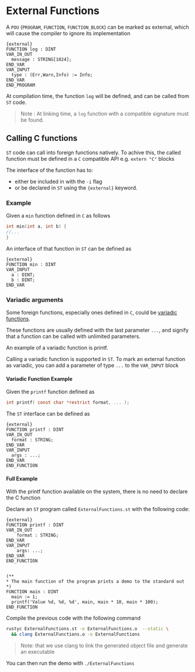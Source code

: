 # External Functions

A `POU` (`PROGRAM`, `FUNCTION`, `FUNCTION_BLOCK`) can be marked as external,
which will cause the compiler to ignore its implementation

```iecst
{external}
FUNCTION log : DINT
VAR_IN_OUT
  message : STRING[1024];
END_VAR
VAR_INPUT
  type : (Err,Warn,Info) := Info;
END_VAR
END_PROGRAM
```

At compilation time, the function `log` will be defined,
and can be called from `ST` code.

> Note : At linking time, a `log` function with a compatible signature must be found.

## Calling C functions

`ST` code can call into foreign functions natively.
To achive this, the called function must be defined in a `C` compatible API
e.g. `extern "C"` blocks

The interface of the function has to:
- either be included in with the `-i` flag
- or be declared in `ST` using the `{external}` keyword.

### Example

Given a `min` function defined in `C` as follows

```C
int min(int a, int b) {
//...
}
```

An interface of that function in `ST` can be defined as

```iecst
{external}
FUNCTION min : DINT
VAR_INPUT
  a : DINT;
  b : DINT;
END_VAR
```

### Variadic arguments

Some foreign functions, especially ones defined in `C`,
could be [variadic functions](https://en.cppreference.com/w/c/variadic).

These functions are usually defined with the last parameter `...`, and signify
that a function can be called with unlimited parameters.

An example of a variadic function is printf.

Calling a variadic function is supported in `ST`. To mark an external function
as variadic, you can add a parameter of type `...` to the `VAR_INPUT` block

#### Variadic Function Example

Given the `printf` function defined as

```C
int printf( const char *restrict format, ... );
```

The `ST` interface can be defined as

```iecst
{external}
FUNCTION printf : DINT
VAR_IN_OUT
  format : STRING;
END_VAR
VAR_INPUT
  args : ...;
END_VAR
END_FUNCTION
```

#### Full Example

With the printf function available on the system, there is no need to declare
the C function

Declare an `ST` program called `ExternalFunctions.st` with the following code:

```iecst
{external}
FUNCTION printf : DINT
VAR_IN_OUT
    format : STRING;
END_VAR
VAR_INPUT
    args: ...;
END_VAR
END_FUNCTION


(**
* The main function of the program prints a demo to the standard out
*)
FUNCTION main : DINT
  main := 1;
  printf('Value %d, %d, %d', main, main * 10, main * 100);
END_FUNCTION
```

Compile the previous code with the following command

```sh
rustyc ExternalFunctions.st -o ExternalFunctions.o  --static \
  && clang ExternalFunctions.o -o ExternalFunctions
```

> Note: that we use clang to link the generated object file and generate an executable

You can then run the demo with `./ExternalFunctions`
